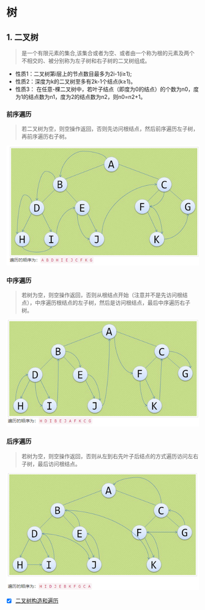 # 树

## 1. 二叉树

> 是一个有限元素的集合,该集合或者为空、或者由一个称为根的元素及两个不相交的、被分别称为左子树和右子树的二叉树组成。

- 性质1：二叉树第i层上的节点数目最多为2i-1(i≥1);
- 性质2：深度为k的二叉树至多有2k-1个结点(k≥1)。
- 性质3： 在任意-棵二叉树中，若叶子结点（即度为0的结点）的个数为n0，度为1的结点数为n1，度为2的结点数为n2，则n0=n2+1。

### 前序遍历

> 若二叉树为空，则空操作返回，否则先访问根结点，然后前序遍历左子树，再前序遍历右子树。

![前序遍历](../assets/img/btree-preorder.png)

### 中序遍历

> 若树为空，则空操作返回，否则从根结点开始（注意并不是先访问根结点），中序遍历根结点的左子树，然后是访问根结点，最后中序遍历右子树。

![中序遍历](../assets/img/btree-inorder.png)

### 后序遍历

> 若树为空，则空操作返回，否则从左到右先叶子后结点的方式遍历访问左右子树，最后访问根结点。

![中序遍历](../assets/img/btree-postorder.png)

- [x] [二叉树构造和遍历](./binary-tree.js)